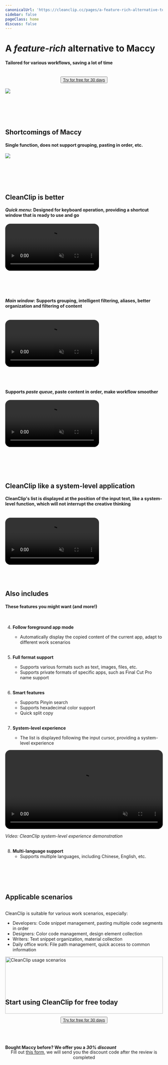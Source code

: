 ```yaml
---
canonicalUrl: 'https://cleanclip.cc/pages/a-feature-rich-alternative-to-maccy'
sidebar: false
pageClass: home
discuss: false
---
```


<div class="present-home">

# A <em>feature-rich<span class="underline underline-12px"></span></em> alternative to Maccy
#### Tailored for various workflows, saving a lot of time

<br/>
<div style="display: flex; justify-content: center;">
  <div style="text-align: center">
    <!-- <img src="/images/twitter_card.webp"/> -->
    <button type="button" class="ant-btn ant-btn-primary ant-btn-round ant-btn-lg" style="">
      <!-- <a href="https://macaify.lemonsqueezy.com/checkout/buy/69bd0056-9182-4030-9aaf-bd0604db751b?embed=1&media=0&logo=0&desc=0&discount=0&enabled=114543" class="lemonsqueezy-button"> -->
      <a href="https://clip-purchase.macaify.com">
                    Try for free for 30 days
      </a>
    </button>
  </div>
</div>

<br/>

<img src="/images/cleanclip-vs-paste.webp" class="img-fullwidth" />

<br/><br/><br/><br/>

## Shortcomings of Maccy
#### Single function, does not support grouping, pasting in order, etc.

<img src="/images/cleanclip-vs-maccy.png" class="img-fullwidth" />

<br/><br/><br/><br/>

## CleanClip is better
#### <em>Quick menu<span class="underline underline-5px"></span></em>: Designed for keyboard operation, providing a shortcut window that is ready to use and go

<div class="rounded-video">
  <video autoplay muted loop>
      <source src="/videos/quickuse.mp4" type="video/mp4">
      <iframe src="/videos/quickuse.mp4" scrolling="no" border="0" frameborder="0" allow="autoplay; encrypted-media" allowfullscreen></iframe>
  </video>
</div>
<br/><br/><br/><br/>

#### <em>Main window<span class="underline underline-5px"></span></em>: Supports grouping, intelligent filtering, aliases, better organization and filtering of content
<br/>

<video autoplay muted loop>
    <source src="/videos/intro-1080.mp4" type="video/mp4">
    <iframe src="/videos/intro-1080.mp4" scrolling="no" border="0" frameborder="0" allow="autoplay; encrypted-media" allowfullscreen></iframe>
</video>
<br/><br/><br/><br/>

#### Supports <em>paste queue<span class="underline underline-5px"></span></em>, paste content in order, make workflow smoother
<video autoplay muted loop>
    <source src="/videos/pastestack-split.mp4" type="video/mp4">
    <iframe src="/videos/pastestack-split.mp4" scrolling="no" border="0" frameborder="0" allow="autoplay; encrypted-media" allowfullscreen></iframe>
</video>

<br/><br/><br/><br/>

## CleanClip like a system-level application
#### CleanClip's list is displayed at the position of the input text, like a system-level function, which will not interrupt the creative thinking
<br/>

<video autoplay muted loop>
    <source src="/videos/followcursor16x9.mp4" type="video/mp4">
    <iframe src="/videos/followcursor16x9.mp4" scrolling="no" border="0" frameborder="0" allow="autoplay; encrypted-media" allowfullscreen></iframe>
</video>
<br/><br/><br/><br/>

## Also includes
#### These features you might want (and more!)
<br/>

<div style="display: flex; justify-content: center;">
  <div class="center">

4. **Follow foreground app mode**
   - Automatically display the copied content of the current app, adapt to different work scenarios
<br/><br/>

5. **Full format support**
   - Supports various formats such as text, images, files, etc.
   - Supports private formats of specific apps, such as Final Cut Pro name support
<br/><br/>

6. **Smart features**
   - Supports Pinyin search
   - Supports hexadecimal color support
   - Quick split copy
<br/><br/>

7. **System-level experience**
   - The list is displayed following the input cursor, providing a system-level experience

<video autoplay muted loop style="width:100%;max-width:600px;">
    <source src="/videos/followcursor16x9.mp4" type="video/mp4">
    Your browser does not support the video tag.
</video>

*Video: CleanClip system-level experience demonstration*
<br/><br/>

8. **Multi-language support**
   - Supports multiple languages, including Chinese, English, etc.

  </div>
</div>

<br/><br/><br/>

## Applicable scenarios


<div style="display: flex; justify-content: center;">
  <div class="center">

CleanClip is suitable for various work scenarios, especially:

- Developers: Code snippet management, pasting multiple code segments in order
- Designers: Color code management, design element collection
- Writers: Text snippet organization, material collection
- Daily office work: File path management, quick access to common information

<img src="/images/cleanclip-vs-paste.webp" alt="CleanClip usage scenarios" style="width:100%;max-width:600px;">
</div>
</div>

<br/><br/><br/><br/>

## Start using CleanClip for free today
<br/>
<div style="display: flex; justify-content: center;">
  <div style="text-align: center">
    <!-- <img src="/images/twitter_card.webp"/> -->
    <button type="button" class="ant-btn ant-btn-primary ant-btn-round ant-btn-lg" style="">
      <!-- <a href="https://macaify.lemonsqueezy.com/checkout/buy/69bd0056-9182-4030-9aaf-bd0604db751b?embed=1&media=0&logo=0&desc=0&discount=0&enabled=114543" class="lemonsqueezy-button"> -->
      <a href="https://clip-purchase.macaify.com">
                    Try for free for 30 days
      </a>
    </button>
  </div>
</div>

<br/><br/>
#### Bought Maccy before? We offer you a <em>30% discount<span class="underline underline-5px"></span></em>
<p style="text-align: center; margin-top: -20px;">
Fill out <a href="https://forms.gle/v1ya3x93Z1ud3H4A7" target="blank">this form</a>, we will send you the discount code after the review is completed
</p>

<br/><br/>

</div>

<style>
video {
  border-radius: 1rem;
  overflow: hidden;
}
</style>